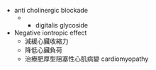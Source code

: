 - anti cholinergic blockade
	- + digitalis glycoside
- Negative iontropic effect
	- 減緩心臟收縮力
	- 降低心臟負荷
	- 治療肥厚型阻塞性心肌病變 cardiomyopathy